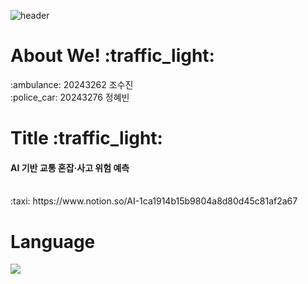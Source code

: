 ![header](https://capsule-render.vercel.app/api?type=transparent&color=black&height=100&section=header&text=AI:ON)

<h1>About We! :traffic_light:</h1>
:ambulance: 20243262 조수진 <br/>
:police_car: 20243276 정혜빈 <br/>
<h1>Title :traffic_light:</h1>
<h4>AI 기반 교통 혼잡·사고 위험 예측</h4><br/>
:taxi: https://www.notion.so/AI-1ca1914b15b9804a8d80d45c81af2a67
<h1>Language</h1>
<img src="https://img.shields.io/badge/Python-3776AB?style=flat-square&logo=Python&logoColor=white"/>

